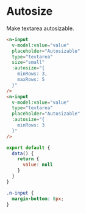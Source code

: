 # Autosize
Make textarea autosizable.
```html
<n-input
  v-model:value="value"
  placeholder="Autosizable"
  type="textarea"
  size="small"
  :autosize="{
    minRows: 3,
    maxRows: 5
  }"
/>
<n-input
  v-model:value="value"
  type="textarea"
  placeholder="Autosizable"
  :autosize="{
    minRows: 3
  }"
/>
```
```js
export default {
  data() {
    return {
      value: null
    }
  }
}
```
```css
.n-input {
  margin-bottom: 8px;
}
```